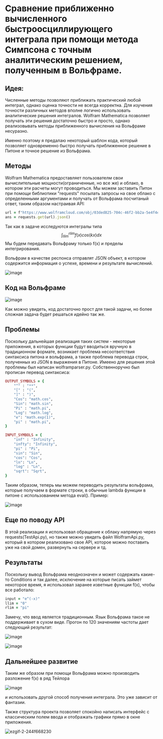 # Сравнение приближенно вычисленного быстроосциллирующего интеграла при помощи метода Симпсона с точным аналитическим решением, полученным в Вольфраме.

## Идея:
Численные методы позволяют приближать практический любой интеграл, однако оценка точности не всегда корректна. Для изучения точности различных методов
вполне логично использовать аналитические решения интегралов. Wolfram Mathematica позволяет получать эти решения достаточно быстро и просто, однако
реализовывать методы приближенного вычисления на Вольфраме несуразно.

Именно поэтому я предалаю некоторый шаблон кода, который позволяет одновременно быстро получать приближенное решение в Питоне и точное решение из Вольфрама.

## Методы
Wolfram Mathematica предоставляет пользователм свои вычислительные мощности(ограниченные, но все же) и облако, в котором эти расчеты могут проводиться.
Мы можем заставить Питон при помощи библиотики "requests" посылать запросы на свое облако с определенными аргументами и получать от Вольфрама посчитаный ответ, таким
образом настраивая API:
```ruby
url = f"https://www.wolframcloud.com/obj/03ded825-704c-46f2-bb2a-5e4f4e7d3b50?f={f}&llim={llim}&rlim={rlim}"
ans = requests.get(url).json()
```
Так как в задаче исследуются интегралы типа $$\int_{llim}^{rlim} f(x) cos(kx) dx$$
Мы будем передавать Вольфраму только f(x) и пределы интегрирования.

Вольфрам в качестве респонса отправлят JSON объект, в котором содержится информация о успехе, времени и результате вычислений. 

![image](https://github.com/iZarub/Wolfram/assets/71636846/ba685459-0d60-47f0-81de-5ad19ccd7c17)

## Код на Вольфраме
![image](https://github.com/iZarub/Wolfram/assets/71636846/0ee045cd-63df-4f31-b6d5-c5adde150cd0)

Как можно увидеть, код достаточно прост для такой задачи, но более сложная задача будет решаться идейно так же.


## Проблемы
Поскольку дальнейшая реализация таких систем - некоторые приложения, в которых функции будут вводиться вручную в традиционном формате,
возникает проблема несоответствия синтаксиса питона и вольфрама, а также проблема перевода строк, полученных из JSON в выражения в Питоне.
Имеено для решения этой проблемы был написан wolframparser.py. Собственноручно был прописан перевод синтаксиса:

```ruby
OUTPUT_SYMBOLS = {
    "^" : "**",
    "[" : "(",
    "]" : ")",
    "Cos": "math.cos",
    "Sin": "math.sin",
    "Pi" : "math.pi",
    "Log": "math.log",
    "e": "math.exp(1)",
    "pi" : "math.pi",
}

INPUT_SYMBOLS = {
    "inf" : "Infinity",
    "infty": "Infinity",
    "pi" : "Pi",
    "sin": "Sin",
    "cos": "Cos",
    "ln": "Ln",
    "log" : "Ln",
    "sqrt": "Sqrt",
}
```

Таким образом, теперь мы можем переводить результаты вольфрама, которые получаем в формате строки, в обычные lambda функции в питоне с использованием метода
eval(). Пример:

![image](https://github.com/iZarub/Wolfram/assets/71636846/c0f50b04-a4c9-4dee-8b98-4effd34925e6)


## Еще по поводу API
В этой реализации я использовал обращение к облаку напрямую через requests(TestApi.py), но также можно увидеть файл WolframApi.py, который в котором реализовано
свое API, которое можно поставить уже на свой домен, развернуть на сервере и тд.

## Результаты
Поскольку вывод Вольфрама неоднозначен и может содержать какие-то Conditions и так далее, исключение на которые писать займет некоторое время, я использовал заранее
изветные функции f(x), чтобы все работало:
```ruby
input = "e^(-x)"
llim = "0"
rlim = "pi"
```
Замечу, что ввод является традиционным. Язык Вольфрама такое не поддерживает в сухом виде.
Прогон по 120 значениям частоты дает следующий результат:



![image](https://github.com/iZarub/Wolfram/assets/71636846/e1572362-2bd6-4d5e-bc74-442e82ecafc5)

![image](https://github.com/iZarub/Wolfram/assets/71636846/41ffac68-d820-4f8c-ad02-f2811ccb5195)

## Дальнейшее развитие
Таким же образом при помощи Вольфрама можно производить разложение f(x) в ряд Тейлора

![image](https://github.com/iZarub/Wolfram/assets/71636846/7362c718-e4a8-4513-aa08-30a17bf73c0a)

и использовать другой способ получения интеграла. Это уже зависит от фантазии.

Также структура проекта позволяет спокойно написать интерфейс с классическим полем ввода и отображать графики прямо в окне приложения.

![ezgif-2-244f668230](https://github.com/iZarub/Wolfram/assets/71636846/ae69f432-8e1e-49dc-830b-800620bf3f69)
